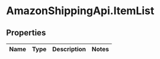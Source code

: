 # AmazonShippingApi.ItemList

## Properties
Name | Type | Description | Notes
------------ | ------------- | ------------- | -------------


